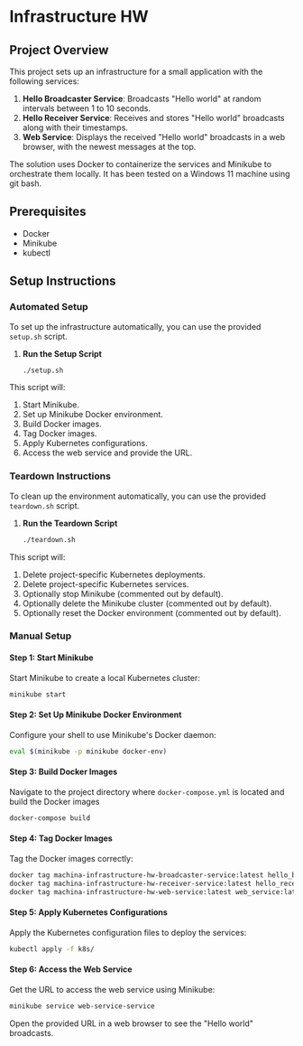 # Infrastructure HW

## Project Overview

This project sets up an infrastructure for a small application with the following services:
1. **Hello Broadcaster Service**: Broadcasts "Hello world" at random intervals between 1 to 10 seconds.
2. **Hello Receiver Service**: Receives and stores "Hello world" broadcasts along with their timestamps.
3. **Web Service**: Displays the received "Hello world" broadcasts in a web browser, with the newest messages at the top.

The solution uses Docker to containerize the services and Minikube to orchestrate them locally. It has been tested on a Windows 11 machine using git bash.

## Prerequisites

- Docker
- Minikube
- kubectl

## Setup Instructions

### Automated Setup

To set up the infrastructure automatically, you can use the provided `setup.sh` script.

1. **Run the Setup Script**

    ```sh
    ./setup.sh
    ```

This script will:
1. Start Minikube.
2. Set up Minikube Docker environment.
3. Build Docker images.
4. Tag Docker images.
5. Apply Kubernetes configurations.
6. Access the web service and provide the URL.

### Teardown Instructions

To clean up the environment automatically, you can use the provided `teardown.sh` script.

1. **Run the Teardown Script**

    ```sh
    ./teardown.sh
    ```

This script will:
1. Delete project-specific Kubernetes deployments.
2. Delete project-specific Kubernetes services.
3. Optionally stop Minikube (commented out by default).
4. Optionally delete the Minikube cluster (commented out by default).
5. Optionally reset the Docker environment (commented out by default).

### Manual Setup

#### Step 1: Start Minikube

Start Minikube to create a local Kubernetes cluster:

```sh
minikube start
```

#### Step 2: Set Up Minikube Docker Environment

Configure your shell to use Minikube's Docker daemon:

```sh
eval $(minikube -p minikube docker-env)
```

#### Step 3: Build Docker Images

Navigate to the project directory where `docker-compose.yml` is located and build the Docker images

```sh
docker-compose build
```

#### Step 4: Tag Docker Images

Tag the Docker images correctly:

```sh
docker tag machina-infrastructure-hw-broadcaster-service:latest hello_broadcaster:latest
docker tag machina-infrastructure-hw-receiver-service:latest hello_receiver:latest
docker tag machina-infrastructure-hw-web-service:latest web_service:latest
```

#### Step 5: Apply Kubernetes Configurations

Apply the Kubernetes configuration files to deploy the services:

```sh
kubectl apply -f k8s/
```

#### Step 6: Access the Web Service

Get the URL to access the web service using Minikube:

```sh
minikube service web-service-service
```

Open the provided URL in a web browser to see the "Hello world" broadcasts.